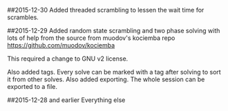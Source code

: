 ##2015-12-30
Added threaded scrambling to lessen the wait time for scrambles.

##2015-12-29 
Added random state scrambling and two phase solving with lots of help from the source from muodov's kociemba repo <https://github.com/muodov/kociemba>

This required a change to GNU v2 license.

Also added tags. Every solve can be marked with a tag after solving to sort it from other solves.
Also added exporting. The whole session can be exported to a file.

##2015-12-28 and earlier 
Everything else
